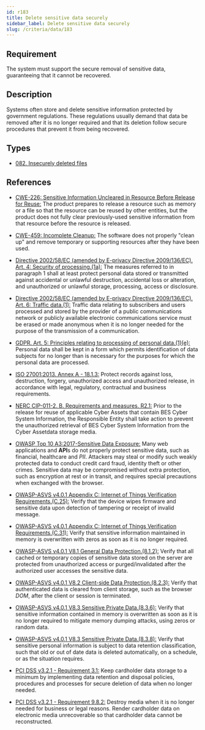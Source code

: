 ```yaml
---
id: r183
title: Delete sensitive data securely
sidebar_label: Delete sensitive data securely
slug: /criteria/data/183
---
```


## Requirement

The system must support the secure removal
of sensitive data,
guaranteeing that it cannot be recovered.

## Description

Systems often store
and delete sensitive information protected
by government regulations.
These regulations usually demand
that data be removed after it is no longer required
and that its deletion follow secure procedures
that prevent it from being recovered.

## Types

- [082. Insecurely deleted files](/types/082)

## References

- [CWE-226: Sensitive Information Uncleared in Resource Before Release for Reuse:](https://cwe.mitre.org/data/definitions/226.html)
The product prepares
to release a resource
such as memory or a file
so that the resource can be reused
by other entities,
but the product does not fully clear
previously-used sensitive information
from that resource
before the resource is released.

- [CWE-459: Incomplete Cleanup:](https://cwe.mitre.org/data/definitions/459.html)
The software does not properly "clean up"
and remove temporary
or supporting resources
after they have been used.

- [Directive 2002/58/EC (amended by E-privacy Directive 2009/136/EC). Art. 4: Security of processing.(1a):](https://eur-lex.europa.eu/legal-content/EN/TXT/PDF/?uri=CELEX:02002L0058-20091219)
The measures referred to
in paragraph 1 shall at least
protect personal data
stored or transmitted
against accidental or unlawful destruction,
accidental loss or alteration,
and unauthorized or unlawful storage,
processing, access or disclosure.

- [Directive 2002/58/EC (amended by E-privacy Directive 2009/136/EC). Art. 6: Traffic data.(1):](https://eur-lex.europa.eu/legal-content/EN/TXT/PDF/?uri=CELEX:02002L0058-20091219)
Traffic data relating to subscribers
and users processed and stored by the provider
of a public communications network
or publicly available electronic communications service
must be erased
or made anonymous
when it is no longer needed
for the purpose of the trans­mission
of a communication.

- [GDPR. Art. 5: Principles relating to processing of personal data.(1)(e):](https://gdpr-info.eu/art-5-gdpr/)
Personal data shall be kept
in a form which permits identification
of data subjects for no longer
than is necessary for the purposes
for which the personal data are processed.

- [ISO 27001:2013. Annex A - 18.1.3:](https://www.iso.org/obp/ui/#iso:std:54534:en)
Protect records against loss,
destruction, forgery,
unauthorized access
and unauthorized release,
in accordance with legal,
regulatory, contractual
and business requirements.

- [NERC CIP-011-2. B. Requirements and measures. R2.1:](https://www.nerc.com/pa/Stand/Reliability%20Standards/CIP-011-2.pdf)
Prior to the release for reuse
of applicable Cyber Assets
that contain BES Cyber System Information,
the Responsible Entity
shall take action
to prevent the unauthorized retrieval of BES
Cyber System Information
from the Cyber Assetdata storage media.

- [OWASP Top 10 A3:2017-Sensitive Data Exposure:](https://owasp.org/www-project-top-ten/OWASP_Top_Ten_2017/Top_10-2017_A3-Sensitive_Data_Exposure)
Many web applications and **API**s
do not properly protect sensitive data,
such as financial,
healthcare and *PII*.
Attackers may steal
or modify such weakly protected data
to conduct credit card fraud,
identity theft or other crimes.
Sensitive data may be compromised
without extra protection,
such as encryption at rest or in transit,
and requires special precautions
when exchanged with the browser.

- [OWASP-ASVS v4.0.1 Appendix C: Internet of Things Verification Requirements.(C.25):](https://owasp.org/www-project-application-security-verification-standard/)
Verify that the device wipes firmware
and sensitive data upon detection
of tampering or receipt of invalid message.

- [OWASP-ASVS v4.0.1 Appendix C: Internet of Things Verification Requirements.(C.31):](https://owasp.org/www-project-application-security-verification-standard/)
Verify that sensitive information
maintained in memory
is overwritten with zeros
as soon as it is no longer required.

- [OWASP-ASVS v4.0.1 V8.1 General Data Protection.(8.1.2):](https://owasp.org/www-project-application-security-verification-standard/)
Verify that all cached
or temporary copies of sensitive data stored
on the server are protected
from unauthorized access
or purged/invalidated after
the authorized user accesses the sensitive data.

- [OWASP-ASVS v4.0.1 V8.2 Client-side Data Protection.(8.2.3):](https://owasp.org/www-project-application-security-verification-standard/)
Verify that authenticated data
is cleared from client storage,
such as the browser *DOM*,
after the client
or session is terminated.

- [OWASP-ASVS v4.0.1 V8.3 Sensitive Private Data.(8.3.6):](https://owasp.org/www-project-application-security-verification-standard/)
Verify that sensitive information
contained in memory
is overwritten as soon as it is no longer required
to mitigate memory dumping attacks,
using zeros or random data.

- [OWASP-ASVS v4.0.1 V8.3 Sensitive Private Data.(8.3.8):](https://owasp.org/www-project-application-security-verification-standard/)
Verify that sensitive personal information
is subject to data retention classification,
such that old or out of date data
is deleted automatically,
on a schedule,
or as the situation requires.

- [PCI DSS v3.2.1 - Requirement 3.1:](https://www.pcisecuritystandards.org/documents/PCI_DSS_v3-2-1.pdf)
Keep cardholder data storage
to a minimum by implementing data retention
and disposal policies,
procedures and processes
for secure deletion of data
when no longer needed.

- [PCI DSS v3.2.1 - Requirement 9.8.2:](https://www.pcisecuritystandards.org/documents/PCI_DSS_v3-2-1.pdf)
Destroy media when it is no longer needed
for business or legal reasons.
Render cardholder data
on electronic media unrecoverable
so that cardholder
data cannot be reconstructed.
